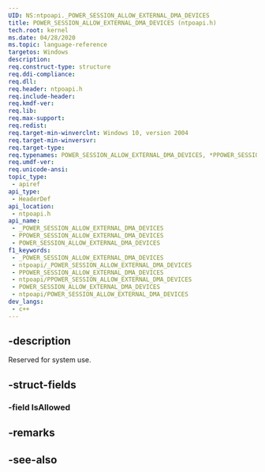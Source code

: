 ```yaml
---
UID: NS:ntpoapi._POWER_SESSION_ALLOW_EXTERNAL_DMA_DEVICES
title: POWER_SESSION_ALLOW_EXTERNAL_DMA_DEVICES (ntpoapi.h)
tech.root: kernel
ms.date: 04/28/2020
ms.topic: language-reference
targetos: Windows
description: 
req.construct-type: structure
req.ddi-compliance: 
req.dll: 
req.header: ntpoapi.h
req.include-header: 
req.kmdf-ver: 
req.lib: 
req.max-support: 
req.redist: 
req.target-min-winverclnt: Windows 10, version 2004
req.target-min-winversvr: 
req.target-type: 
req.typenames: POWER_SESSION_ALLOW_EXTERNAL_DMA_DEVICES, *PPOWER_SESSION_ALLOW_EXTERNAL_DMA_DEVICES
req.umdf-ver: 
req.unicode-ansi: 
topic_type:
 - apiref
api_type:
 - HeaderDef
api_location:
 - ntpoapi.h
api_name:
 - _POWER_SESSION_ALLOW_EXTERNAL_DMA_DEVICES
 - PPOWER_SESSION_ALLOW_EXTERNAL_DMA_DEVICES
 - POWER_SESSION_ALLOW_EXTERNAL_DMA_DEVICES
f1_keywords:
 - _POWER_SESSION_ALLOW_EXTERNAL_DMA_DEVICES
 - ntpoapi/_POWER_SESSION_ALLOW_EXTERNAL_DMA_DEVICES
 - PPOWER_SESSION_ALLOW_EXTERNAL_DMA_DEVICES
 - ntpoapi/PPOWER_SESSION_ALLOW_EXTERNAL_DMA_DEVICES
 - POWER_SESSION_ALLOW_EXTERNAL_DMA_DEVICES
 - ntpoapi/POWER_SESSION_ALLOW_EXTERNAL_DMA_DEVICES
dev_langs:
 - c++
---
```


## -description

Reserved for system use.

## -struct-fields

### -field IsAllowed

## -remarks

## -see-also

